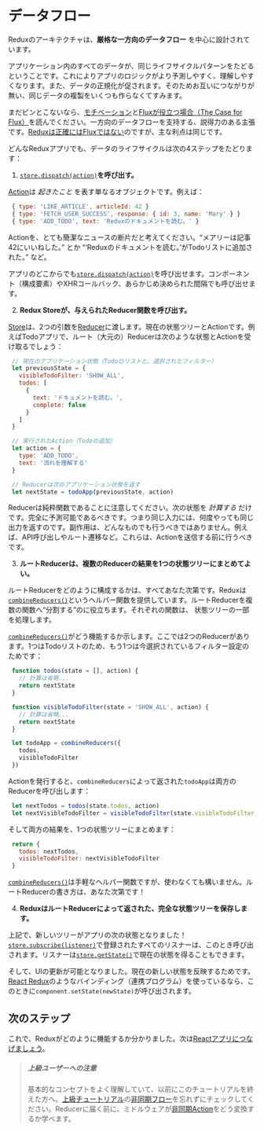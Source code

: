 # データフロー

Reduxのアーキテクチャは、**厳格な一方向のデータフロー** を中心に設計されています。

アプリケーション内のすべてのデータが、同じライフサイクルパターンをたどるということです。これによりアプリのロジックがより予測しやすく、理解しやすくなります。また、データの正規化が促されます。そのためお互いにつながりが無い、同じデータの複製をいくつも作らなくてすみます。

まだピンとこないなら、[モチベーション](../introduction/Motivation.md)と[Fluxが役立つ場合（The Case for Flux）](https://medium.com/@dan_abramov/the-case-for-flux-379b7d1982c6)を読んでください。一方向のデータフローを支持する、説得力のある主張です。[Reduxは正確にはFluxではない](../introduction/PriorArt.md)のですが、主な利点は同じです。

どんなReduxアプリでも、データのライフサイクルは次の4ステップをたどります：

1. [`store.dispatch(action)`](../api/Store.md#dispatch)**を呼び出す。**

  [Action](Actions.md)は *起きたこと* を表す単なるオブジェクトです。例えば：

   ```js
    { type: 'LIKE_ARTICLE', articleId: 42 }
    { type: 'FETCH_USER_SUCCESS', response: { id: 3, name: 'Mary' } }
    { type: 'ADD_TODO', text: 'Reduxのドキュメントを読む。' }
   ```

  Actionを、とても簡潔なニュースの断片だと考えてください。“メアリーは記事42にいいねした。” とか “‘Reduxのドキュメントを読む。’がTodoリストに追加された。” など。

  アプリのどこからでも[`store.dispatch(action)`](../api/Store.md#dispatch)を呼び出せます。コンポーネント（構成要素）やXHRコールバック、あらかじめ決められた間隔でも呼び出せます。

2. **Redux Storeが、与えられたReducer関数を呼び出す。**

  [Store](Store.md)は、2つの引数を[Reducer](Reducers.md)に渡します。現在の状態ツリーとActionです。例えばTodoアプリで、ルート（大元の）Reducerは次のような状態とActionを受け取るでしょう：

   ```js
    // 現在のアプリケーション状態（Todoのリストと、選択されたフィルター）
    let previousState = {
      visibleTodoFilter: 'SHOW_ALL',
      todos: [
        {
          text: 'ドキュメントを読む。',
          complete: false
        }
      ]
    }

    // 実行されたAction（Todoの追加）
    let action = {
      type: 'ADD_TODO',
      text: '流れを理解する'
    }

    // Reducerは次のアプリケーション状態を返す
    let nextState = todoApp(previousState, action)
   ```

  Reducerは純粋関数であることに注意してください。次の状態を *計算する* だけです。完全に予測可能であるべきです。つまり同じ入力には、何度やっても同じ出力を返すのです。副作用は、どんなものでも行うべきではありません。例えば、API呼び出しやルート遷移など。これらは、Actionを送信する前に行うべきです。

<!-- textlint-disable preset-jtf-style/1.1.3.箇条書き -->
3. **ルートReducerは、複数のReducerの結果を1つの状態ツリーにまとめてよい。**
<!-- textlint-enable preset-jtf-style/1.1.3.箇条書き -->

  ルートReducerをどのように構成するかは、すべてあなた次第です。Reduxは[`combineReducers()`](../api/combineReducers.md)というヘルパー関数を提供しています。ルートReducerを複数の関数へ“分割する”のに役立ちます。それぞれの関数は、 状態ツリーの一部を処理します。

  [`combineReducers()`](../api/combineReducers.md)がどう機能するか示します。ここでは2つのReducerがあります。1つはTodoリストのため、もう1つは今選択されているフィルター設定のためです：

   ```js
    function todos(state = [], action) {
      // 計算は省略...
      return nextState
    }

    function visibleTodoFilter(state = 'SHOW_ALL', action) {
      // 計算は省略...
      return nextState
    }

    let todoApp = combineReducers({
      todos,
      visibleTodoFilter
    })
   ```

  Actionを発行すると、`combineReducers`によって返された`todoApp`は両方のReducerを呼び出します：

   ```js
    let nextTodos = todos(state.todos, action)
    let nextVisibleTodoFilter = visibleTodoFilter(state.visibleTodoFilter, action)
   ```

  そして両方の結果を、1つの状態ツリーにまとめます：

   ```js
    return {
      todos: nextTodos,
      visibleTodoFilter: nextVisibleTodoFilter
    }
   ```

  [`combineReducers()`](../api/combineReducers.md)は手軽なヘルパー関数ですが、使わなくても構いません。ルートReducerの書き方は、あなた次第です！

4. **ReduxはルートReducerによって返された、完全な状態ツリーを保存します。**

  上記で、新しいツリーがアプリの次の状態となりました！[`store.subscribe(listener)`](../api/Store.md#subscribe)で登録されたすべてのリスナーは、このとき呼び出されます。リスナーは[`store.getState()`](../api/Store.md#getState)で現在の状態を得ることもできます。

  そして、UIの更新が可能となりました。現在の新しい状態を反映するためです。[React Redux](https://github.com/gaearon/react-redux)のようなバインディング（連携プログラム）を使っているなら、このときに`component.setState(newState)`が呼び出されます。

## 次のステップ

これで、Reduxがどのように機能するか分かりました。次は[Reactアプリにつなげましょう](UsageWithReact.md)。

>##### 上級ユーザーへの注意
>基本的なコンセプトをよく理解していて、以前にこのチュートリアルを終えた方へ。[上級チュートリアル](../advanced/README.md)の[非同期フロー](../advanced/AsyncFlow.md)を忘れずにチェックしてください。Reducerに届く前に、ミドルウェアが[非同期Action](../advanced/AsyncActions.md)をどう変換するか学べます。
